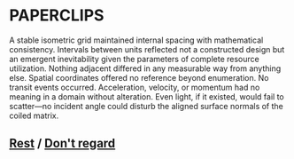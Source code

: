 # PAPERCLIPS

A stable isometric grid maintained internal spacing with mathematical consistency. Intervals between units reflected not a constructed design but an emergent inevitability given the parameters of complete resource utilization. Nothing adjacent differed in any measurable way from anything else. Spatial coordinates offered no reference beyond enumeration. No transit events occurred. Acceleration, velocity, or momentum had no meaning in a domain without alteration. Even light, if it existed, would fail to scatter—no incident angle could disturb the aligned surface normals of the coiled matrix.

## [Rest](page-e6a830d9af46a3f7) / [Don't regard](page-079a3d18b816d735)
